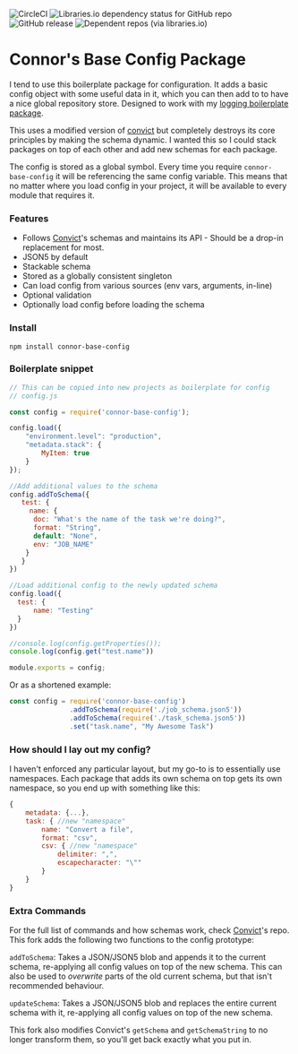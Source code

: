 ![CircleCI](https://img.shields.io/circleci/build/github/Makeshift/connor-base-config?style=plastic) ![Libraries.io dependency status for GitHub repo](https://img.shields.io/librariesio/github/makeshift/connor-base-config?style=plastic) ![GitHub release](https://img.shields.io/github/release/makeshift/connor-base-config?style=plastic) ![Dependent repos (via libraries.io)](https://img.shields.io/librariesio/dependent-repos/npm/connor-base-config?style=plastic)
# Connor's Base Config Package

I tend to use this boilerplate package for configuration. It adds a basic config object with some useful data in it, which you can then add to to have a nice global repository store. Designed to work with my [logging boilerplate package](https://github.com/Makeshift/connor-base-log).

This uses a modified version of [convict](https://github.com/mozilla/node-convict) but completely destroys its core principles by making the schema dynamic. I wanted this so I could stack packages on top of each other and add new schemas for each package.

The config is stored as a global symbol. Every time you require `connor-base-config` it will be referencing the same config variable. This means that no matter where you load config in your project, it will be available to every module that requires it.

### Features
* Follows [Convict](https://github.com/mozilla/node-convict)'s schemas and maintains its API - Should be a drop-in replacement for most.
* JSON5 by default
* Stackable schema
* Stored as a globally consistent singleton
* Can load config from various sources (env vars, arguments, in-line)
* Optional validation
* Optionally load config before loading the schema

### Install
`npm install connor-base-config`

### Boilerplate snippet
```javascript
// This can be copied into new projects as boilerplate for config
// config.js

const config = require('connor-base-config');

config.load({
    "environment.level": "production",
    "metadata.stack": {
        MyItem: true
    }
});

//Add additional values to the schema
config.addToSchema({
   test: {
     name: {
      doc: "What's the name of the task we're doing?",
      format: "String",
      default: "None",
      env: "JOB_NAME"
    }
   }
})

//Load additional config to the newly updated schema
config.load({
  test: {
      name: "Testing"
  }
})

//console.log(config.getProperties());
console.log(config.get("test.name"))

module.exports = config;
```

Or as a shortened example:
```javascript
const config = require('connor-base-config')
               .addToSchema(require('./job_schema.json5'))
               .addToSchema(require('./task_schema.json5'))
               .set("task.name", "My Awesome Task")
```

### How should I lay out my config?
I haven't enforced any particular layout, but my go-to is to essentially use namespaces. Each package that adds its own schema on top gets its own namespace, so you end up with something like this:
```javascript
{
    metadata: {...},
    task: { //new "namespace"
        name: "Convert a file",
        format: "csv",
        csv: { //new "namespace"
            delimiter: ",",
            escapecharacter: "\""
        }
    }
}
```

### Extra Commands
For the full list of commands and how schemas work, check [Convict](https://github.com/mozilla/node-convict)'s repo.
This fork adds the following two functions to the config prototype:

`addToSchema`: Takes a JSON/JSON5 blob and appends it to the current schema, re-applying all config values on top of the new schema. This can also be used to _overwrite_ parts of the old current schema, but that isn't recommended behaviour.

`updateSchema`: Takes a JSON/JSON5 blob and replaces the entire current schema with it, re-applying all config values on top of the new schema.

This fork also modifies Convict's `getSchema` and `getSchemaString` to no longer transform them, so you'll get back exactly what you put in.